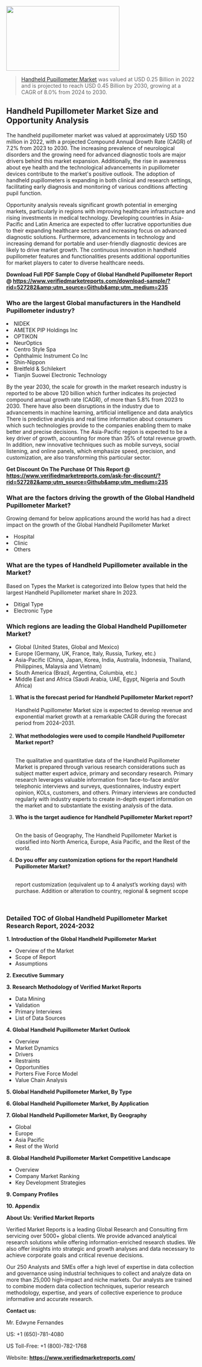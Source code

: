 <img src="https://ffe5etoiles.com/wp-content/uploads/2024/12/MST1-300x171.png" alt="" width="300" height="171" class="alignnone size-medium wp-image-20088" /><blockquote><p><p><a href="https://www.verifiedmarketreports.com/download-sample/?rid=527282&utm_source=Github&utm_medium=235" target="_blank">Handheld Pupillometer Market</a> was valued at USD 0.25 Billion in 2022 and is projected to reach USD 0.45 Billion by 2030, growing at a CAGR of 8.0% from 2024 to 2030.</p></blockquote><p><h2>Handheld Pupillometer Market Size and Opportunity Analysis</h2><p>The handheld pupillometer market was valued at approximately USD 150 million in 2022, with a projected Compound Annual Growth Rate (CAGR) of 7.2% from 2023 to 2030. The increasing prevalence of neurological disorders and the growing need for advanced diagnostic tools are major drivers behind this market expansion. Additionally, the rise in awareness about eye health and the technological advancements in pupillometer devices contribute to the market's positive outlook. The adoption of handheld pupillometers is expanding in both clinical and research settings, facilitating early diagnosis and monitoring of various conditions affecting pupil function.</p><p>Opportunity analysis reveals significant growth potential in emerging markets, particularly in regions with improving healthcare infrastructure and rising investments in medical technology. Developing countries in Asia-Pacific and Latin America are expected to offer lucrative opportunities due to their expanding healthcare sectors and increasing focus on advanced diagnostic solutions. Furthermore, advancements in technology and increasing demand for portable and user-friendly diagnostic devices are likely to drive market growth. The continuous innovation in handheld pupillometer features and functionalities presents additional opportunities for market players to cater to diverse healthcare needs.</p></p><p class=""><strong>Download Full PDF Sample Copy of Global Handheld Pupillometer Report @ <a href="https://www.verifiedmarketreports.com/download-sample/?rid=527282&amp;utm_source=Github&amp;utm_medium=235" target="_blank">https://www.verifiedmarketreports.com/download-sample/?rid=527282&amp;utm_source=Github&amp;utm_medium=235</a></strong></p><h3 id="" class="">Who are the largest Global manufacturers in the Handheld Pupillometer industry?</h3><p><li>NIDEK</li><li> AMETEK PIP Holdings Inc</li><li> OPTIKON</li><li> NeurOptics</li><li> Centro Style Spa</li><li> Ophthalmic Instrument Co Inc</li><li> Shin-Nippon</li><li> Breitfeld & Schilekert</li><li> Tianjin Suowei Electronic Technology</li></p><div class=""><div class="" dir="" data-message-author-role="" data-message-id="" data-message-model-slug=""><div class=""><div class=""><div class=""><div class="" dir="" data-message-author-role="" data-message-id="" data-message-model-slug=""><div class=""><div class=""><p>By the year 2030, the scale for growth in the market research industry is reported to be above 120 billion which further indicates its projected compound annual growth rate (CAGR), of more than 5.8% from 2023 to 2030. There have also been disruptions in the industry due to advancements in machine learning, artificial intelligence and data analytics There is predictive analysis and real time information about consumers which such technologies provide to the companies enabling them to make better and precise decisions. The Asia-Pacific region is expected to be a key driver of growth, accounting for more than 35% of total revenue growth. In addition, new innovative techniques such as mobile surveys, social listening, and online panels, which emphasize speed, precision, and customization, are also transforming this particular sector.</p><p><strong>Get Discount On The Purchase Of This Report @&nbsp; <a href="https://www.verifiedmarketreports.com/ask-for-discount/?rid=527282&amp;utm_source=Github&amp;utm_medium=235" target="_blank">https://www.verifiedmarketreports.com/ask-for-discount/?rid=527282&amp;utm_source=Github&amp;utm_medium=235</a></strong></p></div></div></div></div></div></div></div></div><h3 id="" class="">What are the factors driving the growth of the Global Handheld Pupillometer Market?</h3><p id="" class="">Growing demand for below applications around the world has had a direct impact on the growth of the Global Handheld Pupillometer Market</p><p id="" class=""><li>Hospital</li><li> Clinic</li><li> Others</li></p><h3 id="" class="">What are the types of Handheld Pupillometer available in the Market?</h3><p id="" class="">Based on Types the Market is categorized into Below types that held the largest Handheld Pupillometer market share In 2023.</p><p id="" class=""><li>Ditigal Type</li><li> Electronic Type</li></p><h3 id="" class="">Which regions are leading the Global Handheld Pupillometer Market?</h3><ul><li>Global (United States, Global and Mexico)</li><li>Europe (Germany, UK, France, Italy, Russia, Turkey, etc.)</li><li>Asia-Pacific (China, Japan, Korea, India, Australia, Indonesia, Thailand, Philippines, Malaysia and Vietnam)</li><li>South America (Brazil, Argentina, Columbia, etc.)</li><li>Middle East and Africa (Saudi Arabia, UAE, Egypt, Nigeria and South Africa)</li></ul><p><ol><li><strong>What is the forecast period for Handheld Pupillometer Market report?<br /></strong><br /><span data-sheets-root="1" data-sheets-value="{&quot;1&quot;:2,&quot;2&quot;:&quot;XXXX size is expected to develop revenue and exponential market growth at a remarkable CAGR during the forecast period from 2024&ndash;2030.&quot;}" data-sheets-userformat="{&quot;2&quot;:12674,&quot;4&quot;:{&quot;1&quot;:2,&quot;2&quot;:16776960},&quot;10&quot;:2,&quot;11&quot;:0,&quot;15&quot;:&quot;Arial&quot;,&quot;16&quot;:12}">Handheld Pupillometer Market size is expected to develop revenue and exponential market growth at a remarkable CAGR during the forecast period from 2024&ndash;2031.</span><br /><br /></li><li><strong>What methodologies were used to compile Handheld Pupillometer Market report?<br /><br /></strong><p>The qualitative and quantitative data of the&nbsp;Handheld Pupillometer Market is prepared through various research considerations such as subject matter expert advice, primary and secondary research. Primary research leverages valuable information from face-to-face and/or telephonic interviews and surveys, questionnaires, industry expert opinion, KOLs, customers, and others. Primary interviews are conducted regularly with industry experts to create in-depth expert information on the market and to substantiate the existing analysis of the data.&nbsp;</p></li><li><strong>Who is the target audience for Handheld Pupillometer Market report?<br /><br /></strong><p>On the basis of Geography, The&nbsp;Handheld Pupillometer Market is classified into North America, Europe, Asia Pacific, and the Rest of the world.</p></li><li><strong>Do you offer any customization options for the report Handheld Pupillometer Market?<br /><br /></strong><p>report customization (equivalent up to 4 analyst&rsquo;s working days) with purchase. Addition or alteration to country, regional &amp; segment scope</p><p>&nbsp;</p></li></ol></p><h3 id="" class="">Detailed TOC of Global Handheld Pupillometer Market Research Report, 2024-2032</h3><p id="" class=""><strong>1. Introduction of the Global Handheld Pupillometer Market</strong></p><ul><li>Overview of the Market</li><li>Scope of Report</li><li>Assumptions</li></ul><p id="" class=""><strong>2. Executive Summary</strong></p><p id="" class=""><strong>3. Research Methodology of&nbsp;Verified Market Reports</strong></p><ul><li>Data Mining</li><li>Validation</li><li>Primary Interviews</li><li>List of Data Sources</li></ul><p id="" class=""><strong>4. Global Handheld Pupillometer Market Outlook</strong></p><ul><li>Overview</li><li>Market Dynamics</li><li>Drivers</li><li>Restraints</li><li>Opportunities</li><li>Porters Five Force Model</li><li>Value Chain Analysis</li></ul><p id="" class=""><strong>5. Global Handheld Pupillometer Market, By&nbsp;Type</strong></p><p id="" class=""><strong>6. Global Handheld Pupillometer Market, By Application</strong></p><p id="" class=""><strong>7. Global Handheld Pupillometer Market, By Geography</strong></p><ul><li>Global</li><li>Europe</li><li>Asia Pacific</li><li>Rest of the World</li></ul><p id="" class=""><strong>8. Global Handheld Pupillometer Market Competitive Landscape</strong></p><ul><li>Overview</li><li>Company Market Ranking</li><li>Key Development Strategies</li></ul><p id="" class=""><strong>9. Company Profiles</strong></p><p id="" class=""><strong>10. Appendix</strong></p><p id="" class=""><strong>About Us: Verified Market Reports</strong></p><p id="" class="">Verified Market Reports is a leading Global Research and Consulting firm servicing over 5000+ global clients. We provide advanced analytical research solutions while offering information-enriched research studies. We also offer insights into strategic and growth analyses and data necessary to achieve corporate goals and critical revenue decisions.</p><p id="" class="">Our 250 Analysts and SMEs offer a high level of expertise in data collection and governance using industrial techniques to collect and analyze data on more than 25,000 high-impact and niche markets. Our analysts are trained to combine modern data collection techniques, superior research methodology, expertise, and years of collective experience to produce informative and accurate research.</p><p id="" class=""><strong>Contact us:</strong></p><p id="" class="">Mr. Edwyne Fernandes</p><p id="" class="">US: +1 (650)-781-4080</p><p id="" class="">US Toll-Free: +1 (800)-782-1768</p><p id="" class="">Website: <a target="" data-test-app-aware-link=""><strong>https://www.verifiedmarketreports.com/</strong></a></p>
